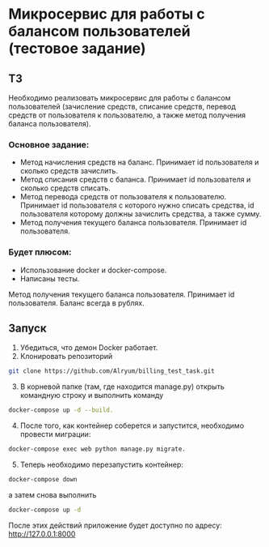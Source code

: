 # Микросервис для работы с балансом пользователей (тестовое задание)  
## ТЗ  
Необходимо реализовать микросервис для работы с балансом пользователей (зачисление средств, списание средств, перевод средств от пользователя к пользователю, а также метод получения баланса пользователя).  
### Основное задание:  
- Метод начисления средств на баланс. Принимает id пользователя и сколько средств зачислить.  
- Метод списания средств с баланса. Принимает id пользователя и сколько средств списать.  
- Метод перевода средств от пользователя к пользователю. Принимает id пользователя с которого нужно списать средства, id пользователя которому должны зачислить средства, а также сумму.  
- Метод получения текущего баланса пользователя. Принимает id пользователя.  

### Будет плюсом:  
- Использование docker и docker-compose.  
- Написаны тесты.  

Метод получения текущего баланса пользователя. Принимает id пользователя. Баланс всегда в рублях.
  
## Запуск  
1. Убедиться, что демон Docker работает.
2. Клонировать репозиторий 
```bash 
git clone https://github.com/Alryum/billing_test_task.git
```
3. В корневой папке (там, где находится manage.py) открыть командную строку и выполнить команду 
```bash 
docker-compose up -d --build.
```
4. После того, как контейнер соберется и запустится, необходимо провести миграции:   
```bash 
docker-compose exec web python manage.py migrate.
```
5. Теперь необходимо перезапустить контейнер: 
```bash 
docker-compose down 
```
а затем снова выполнить 
```bash 
docker-compose up -d
```

После этих действий приложение будет доступно по адресу: http://127.0.0.1:8000